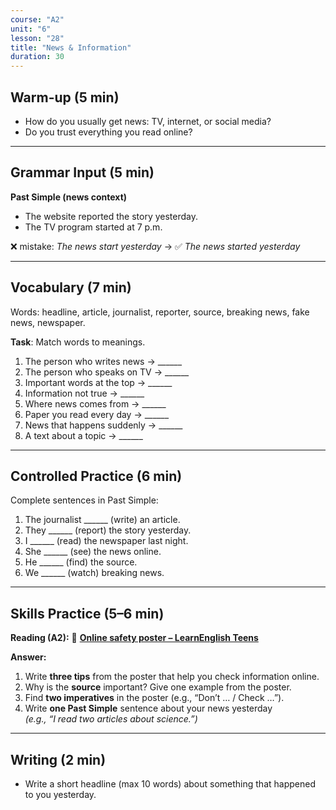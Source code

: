 ```yaml
---
course: "A2"
unit: "6"
lesson: "28"
title: "News & Information"
duration: 30
---
```


## Warm-up (5 min)
- How do you usually get news: TV, internet, or social media?  
- Do you trust everything you read online?

---

## Grammar Input (5 min)
**Past Simple (news context)**  
- The website reported the story yesterday.  
- The TV program started at 7 p.m.  

❌ mistake: *The news start yesterday* → ✅ *The news started yesterday*

---

## Vocabulary (7 min)
Words: headline, article, journalist, reporter, source, breaking news, fake news, newspaper.  

**Task**: Match words to meanings.  
1. The person who writes news → ______  
2. The person who speaks on TV → ______  
3. Important words at the top → ______  
4. Information not true → ______  
5. Where news comes from → ______  
6. Paper you read every day → ______  
7. News that happens suddenly → ______  
8. A text about a topic → ______  

---

## Controlled Practice (6 min)
Complete sentences in Past Simple:  
1. The journalist ______ (write) an article.  
2. They ______ (report) the story yesterday.  
3. I ______ (read) the newspaper last night.  
4. She ______ (see) the news online.  
5. He ______ (find) the source.  
6. We ______ (watch) breaking news.  

---

## Skills Practice (5–6 min)

**Reading (A2):** 📰 **[Online safety poster – LearnEnglish Teens](https://learnenglishteens.britishcouncil.org/skills/reading/a2-reading/online-safety-poster)**

**Answer:**
1) Write **three tips** from the poster that help you check information online.  
2) Why is the **source** important? Give one example from the poster.  
3) Find **two imperatives** in the poster (e.g., “Don’t … / Check …”).  
4) Write **one Past Simple** sentence about your news yesterday  
   *(e.g., “I read two articles about science.”)*  


---

## Writing (2 min)
- Write a short headline (max 10 words) about something that happened to you yesterday.
